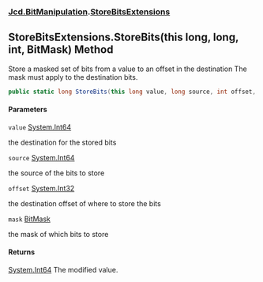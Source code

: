 ### [Jcd.BitManipulation](Jcd.BitManipulation.md 'Jcd.BitManipulation').[StoreBitsExtensions](Jcd.BitManipulation.StoreBitsExtensions.md 'Jcd.BitManipulation.StoreBitsExtensions')

## StoreBitsExtensions.StoreBits(this long, long, int, BitMask) Method

Store a masked set of bits from a value to an offset in the destination
The mask must apply to the destination bits.

```csharp
public static long StoreBits(this long value, long source, int offset, Jcd.BitManipulation.BitMask mask);
```

#### Parameters

<a name='Jcd.BitManipulation.StoreBitsExtensions.StoreBits(thislong,long,int,Jcd.BitManipulation.BitMask).value'></a>

`value` [System.Int64](https://docs.microsoft.com/en-us/dotnet/api/System.Int64 'System.Int64')

the destination for the stored bits

<a name='Jcd.BitManipulation.StoreBitsExtensions.StoreBits(thislong,long,int,Jcd.BitManipulation.BitMask).source'></a>

`source` [System.Int64](https://docs.microsoft.com/en-us/dotnet/api/System.Int64 'System.Int64')

the source of the bits to store

<a name='Jcd.BitManipulation.StoreBitsExtensions.StoreBits(thislong,long,int,Jcd.BitManipulation.BitMask).offset'></a>

`offset` [System.Int32](https://docs.microsoft.com/en-us/dotnet/api/System.Int32 'System.Int32')

the destination offset of where to store the bits

<a name='Jcd.BitManipulation.StoreBitsExtensions.StoreBits(thislong,long,int,Jcd.BitManipulation.BitMask).mask'></a>

`mask` [BitMask](Jcd.BitManipulation.BitMask.md 'Jcd.BitManipulation.BitMask')

the mask of which bits to store

#### Returns

[System.Int64](https://docs.microsoft.com/en-us/dotnet/api/System.Int64 'System.Int64')
The modified value.